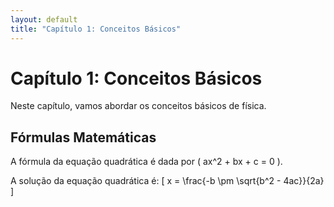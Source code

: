 ```yaml
---
layout: default
title: "Capítulo 1: Conceitos Básicos"
---
```


# Capítulo 1: Conceitos Básicos

Neste capítulo, vamos abordar os conceitos básicos de física.

## Fórmulas Matemáticas

A fórmula da equação quadrática é dada por \( ax^2 + bx + c = 0 \).

A solução da equação quadrática é:
\[ x = \frac{-b \pm \sqrt{b^2 - 4ac}}{2a} \]
